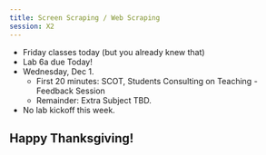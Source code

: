 ```yaml
---
title: Screen Scraping / Web Scraping
session: X2
---
```


* Friday classes today (but you already knew that)
* Lab 6a due Today!
* Wednesday, Dec 1.
    * First 20 minutes: SCOT, Students Consulting on Teaching - Feedback Session
    * Remainder: Extra Subject TBD.
* No lab kickoff this week.

## Happy Thanksgiving!